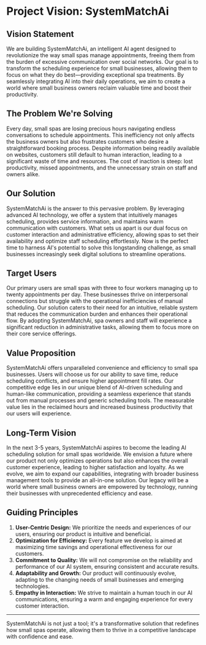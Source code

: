 # Project Vision: SystemMatchAi

## Vision Statement
We are building SystemMatchAi, an intelligent AI agent designed to revolutionize the way small spas manage appointments, freeing them from the burden of excessive communication over social networks. Our goal is to transform the scheduling experience for small businesses, allowing them to focus on what they do best—providing exceptional spa treatments. By seamlessly integrating AI into their daily operations, we aim to create a world where small business owners reclaim valuable time and boost their productivity.

## The Problem We're Solving
Every day, small spas are losing precious hours navigating endless conversations to schedule appointments. This inefficiency not only affects the business owners but also frustrates customers who desire a straightforward booking process. Despite information being readily available on websites, customers still default to human interaction, leading to a significant waste of time and resources. The cost of inaction is steep: lost productivity, missed appointments, and the unnecessary strain on staff and owners alike.

## Our Solution
SystemMatchAi is the answer to this pervasive problem. By leveraging advanced AI technology, we offer a system that intuitively manages scheduling, provides service information, and maintains warm communication with customers. What sets us apart is our dual focus on customer interaction and administrative efficiency, allowing spas to set their availability and optimize staff scheduling effortlessly. Now is the perfect time to harness AI's potential to solve this longstanding challenge, as small businesses increasingly seek digital solutions to streamline operations.

## Target Users
Our primary users are small spas with three to four workers managing up to twenty appointments per day. These businesses thrive on interpersonal connections but struggle with the operational inefficiencies of manual scheduling. Our solution caters to their need for an intuitive, reliable system that reduces the communication burden and enhances their operational flow. By adopting SystemMatchAi, spa owners and staff will experience a significant reduction in administrative tasks, allowing them to focus more on their core service offerings.

## Value Proposition
SystemMatchAi offers unparalleled convenience and efficiency to small spa businesses. Users will choose us for our ability to save time, reduce scheduling conflicts, and ensure higher appointment fill rates. Our competitive edge lies in our unique blend of AI-driven scheduling and human-like communication, providing a seamless experience that stands out from manual processes and generic scheduling tools. The measurable value lies in the reclaimed hours and increased business productivity that our users will experience.

## Long-Term Vision
In the next 3-5 years, SystemMatchAi aspires to become the leading AI scheduling solution for small spas worldwide. We envision a future where our product not only optimizes operations but also enhances the overall customer experience, leading to higher satisfaction and loyalty. As we evolve, we aim to expand our capabilities, integrating with broader business management tools to provide an all-in-one solution. Our legacy will be a world where small business owners are empowered by technology, running their businesses with unprecedented efficiency and ease.

## Guiding Principles
1. **User-Centric Design:** We prioritize the needs and experiences of our users, ensuring our product is intuitive and beneficial.
2. **Optimization for Efficiency:** Every feature we develop is aimed at maximizing time savings and operational effectiveness for our customers.
3. **Commitment to Quality:** We will not compromise on the reliability and performance of our AI system, ensuring consistent and accurate results.
4. **Adaptability and Growth:** Our product will continuously evolve, adapting to the changing needs of small businesses and emerging technologies.
5. **Empathy in Interaction:** We strive to maintain a human touch in our AI communications, ensuring a warm and engaging experience for every customer interaction.

---

SystemMatchAi is not just a tool; it's a transformative solution that redefines how small spas operate, allowing them to thrive in a competitive landscape with confidence and ease.